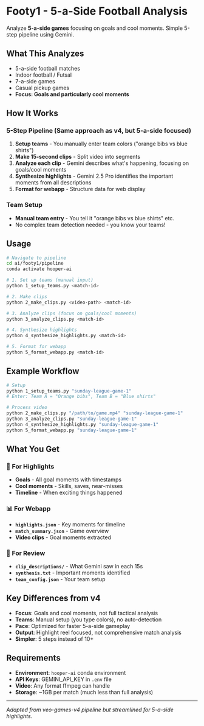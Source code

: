 # Footy1 - 5-a-Side Football Analysis

Analyze **5-a-side games** focusing on goals and cool moments. Simple 5-step pipeline using Gemini.

## What This Analyzes

- 5-a-side football matches
- Indoor football / Futsal  
- 7-a-side games
- Casual pickup games
- **Focus: Goals and particularly cool moments**

## How It Works

### 5-Step Pipeline (Same approach as v4, but 5-a-side focused)

1. **Setup teams** - You manually enter team colors ("orange bibs vs blue shirts")
2. **Make 15-second clips** - Split video into segments
3. **Analyze each clip** - Gemini describes what's happening, focusing on goals/cool moments
4. **Synthesize highlights** - Gemini 2.5 Pro identifies the important moments from all descriptions
5. **Format for webapp** - Structure data for web display

### Team Setup
- **Manual team entry** - You tell it "orange bibs vs blue shirts" etc.
- No complex team detection needed - you know your teams!

## Usage

```bash
# Navigate to pipeline
cd ai/footy1/pipeline
conda activate hooper-ai

# 1. Set up teams (manual input)
python 1_setup_teams.py <match-id>

# 2. Make clips  
python 2_make_clips.py <video-path> <match-id>

# 3. Analyze clips (focus on goals/cool moments)
python 3_analyze_clips.py <match-id>

# 4. Synthesize highlights
python 4_synthesize_highlights.py <match-id>

# 5. Format for webapp
python 5_format_webapp.py <match-id>
```

## Example Workflow

```bash
# Setup
python 1_setup_teams.py "sunday-league-game-1"
# Enter: Team A = "Orange bibs", Team B = "Blue shirts"

# Process video
python 2_make_clips.py "/path/to/game.mp4" "sunday-league-game-1"
python 3_analyze_clips.py "sunday-league-game-1"
python 4_synthesize_highlights.py "sunday-league-game-1"
python 5_format_webapp.py "sunday-league-game-1"
```

## What You Get

### **🎯 For Highlights**
- **Goals** - All goal moments with timestamps
- **Cool moments** - Skills, saves, near-misses
- **Timeline** - When exciting things happened

### **📊 For Webapp**
- **`highlights.json`** - Key moments for timeline
- **`match_summary.json`** - Game overview
- **Video clips** - Goal moments extracted

### **📄 For Review**
- **`clip_descriptions/`** - What Gemini saw in each 15s
- **`synthesis.txt`** - Important moments identified
- **`team_config.json`** - Your team setup

## Key Differences from v4

- **Focus**: Goals and cool moments, not full tactical analysis
- **Teams**: Manual setup (you type colors), no auto-detection  
- **Pace**: Optimized for faster 5-a-side gameplay
- **Output**: Highlight reel focused, not comprehensive match analysis
- **Simpler**: 5 steps instead of 10+

## Requirements

- **Environment**: `hooper-ai` conda environment
- **API Keys**: GEMINI_API_KEY in `.env` file
- **Video**: Any format ffmpeg can handle
- **Storage**: ~1GB per match (much less than full analysis)

---

*Adapted from veo-games-v4 pipeline but streamlined for 5-a-side highlights.*